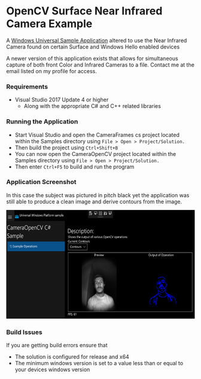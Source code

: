 # OpenCV Surface Near Infrared Camera Example
A [Windows Universal Sample Application](https://github.com/microsoft/Windows-universal-samples) altered to use the Near Infrared Camera found on certain Surface and Windows Hello enabled devices 

A newer version of this application exists that allows for simultaneous capture of both front Color and Infrared Cameras to a file.
Contact me at the email listed on my profile for access.
### Requirements
* Visual Studio 2017 Update 4 or higher
    * Along with the appropriate C# and C++ related libraries

### Running the Application
* Start Visual Studio and open the CameraFrames cs project located within the Samples directory using ```File > Open > Project/Solution.```
* Then build the project using  ```Ctrl+Shift+B```
* You can now open the CameraOpenCV project located within the Samples directory using ```File > Open > Project/Solution.```
* Then enter ```Ctrl+F5``` to build and run the program

### Application Screenshot  
In this case the subject was pictured in pitch black yet the application was still able to produce a clean image and derive contours from the image.  

<img src="images/application_screenshot.png" width="675" height="290">


### Build Issues
If you are getting build errors ensure that 
* The solution is configured for release and x64
* The minimum windows version is set to a value less than or equal to your devices windows version
